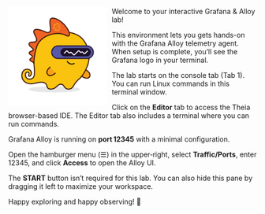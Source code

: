<img src="./images/grot.png"
     alt="Grot - the Grafana Dino Robot Mascot"
     style="float: left; margin: 0 10px 10px 0; max-width: 200px;" />

Welcome to your interactive Grafana & Alloy lab!

This environment lets you gets hands-on with the Grafana Alloy telemetry agent. When setup is complete, you’ll see the Grafana logo in your terminal.

The lab starts on the console tab (Tab 1). You can run Linux commands in this terminal window.

Click on the **Editor** tab to access the Theia browser-based IDE. The Editor tab also includes a terminal where you can run commands.

Grafana Alloy is running on **port 12345** with a minimal configuration.

Open the hamburger menu (☰) in the upper‑right, select **Traffic/Ports**, enter 12345, and click **Access** to open the Alloy UI.

The **START** button isn’t required for this lab. You can also hide this pane by dragging it left to maximize your workspace.

Happy exploring and happy observing! 🎉
